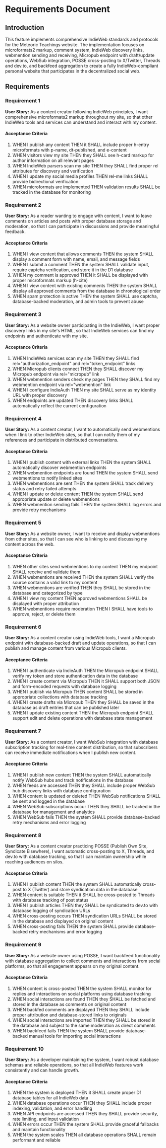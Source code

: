 # Requirements Document

## Introduction

This feature implements comprehensive IndieWeb standards and protocols for the Meteoric Teachings website. The implementation focuses on microformats2 markup, comment system, IndieWeb discovery links, webmention sending and receiving, Micropub endpoint with draft/update operations, WebSub integration, POSSE cross-posting to X/Twitter, Threads and dev.to, and backfeed aggregation to create a fully IndieWeb-compliant personal website that participates in the decentralized social web.

## Requirements

### Requirement 1

**User Story:** As a content creator following IndieWeb principles, I want comprehensive microformats2 markup throughout my site, so that other IndieWeb tools and services can understand and interact with my content.

#### Acceptance Criteria

1. WHEN I publish any content THEN it SHALL include proper h-entry microformats with p-name, dt-published, and e-content
2. WHEN visitors view my site THEN they SHALL see h-card markup for author information on all relevant pages
3. WHEN IndieWeb parsers scan my site THEN they SHALL find proper rel attributes for discovery and verification
4. WHEN I update my social media profiles THEN rel-me links SHALL provide bidirectional verification
5. WHEN microformats are implemented THEN validation results SHALL be tracked in the database for monitoring

### Requirement 2

**User Story:** As a reader wanting to engage with content, I want to leave comments on articles and posts with proper database storage and moderation, so that I can participate in discussions and provide meaningful feedback.

#### Acceptance Criteria

1. WHEN I view content that allows comments THEN the system SHALL display a comment form with name, email, and message fields
2. WHEN I submit a comment THEN the system SHALL validate input, require captcha verification, and store it in the D1 database
3. WHEN my comment is approved THEN it SHALL be displayed with proper microformats markup (h-cite)
4. WHEN I view content with existing comments THEN the system SHALL display all approved comments from the database in chronological order
5. WHEN spam protection is active THEN the system SHALL use captcha, database-backed moderation, and admin tools to prevent abuse

### Requirement 3

**User Story:** As a website owner participating in the IndieWeb, I want proper discovery links in my site's HTML, so that IndieWeb services can find my endpoints and authenticate with my site.

#### Acceptance Criteria

1. WHEN IndieWeb services scan my site THEN they SHALL find rel="authorization_endpoint" and rel="token_endpoint" links
2. WHEN Micropub clients connect THEN they SHALL discover my Micropub endpoint via rel="micropub" link
3. WHEN webmention senders check my pages THEN they SHALL find my webmention endpoint via rel="webmention" link
4. WHEN I configure IndieAuth THEN my site SHALL serve as my identity URL with proper discovery
5. WHEN endpoints are updated THEN discovery links SHALL automatically reflect the current configuration

### Requirement 4

**User Story:** As a content creator, I want to automatically send webmentions when I link to other IndieWeb sites, so that I can notify them of my references and participate in distributed conversations.

#### Acceptance Criteria

1. WHEN I publish content with external links THEN the system SHALL automatically discover webmention endpoints
2. WHEN webmention endpoints are found THEN the system SHALL send webmentions to notify linked sites
3. WHEN webmentions are sent THEN the system SHALL track delivery status and retry failed attempts
4. WHEN I update or delete content THEN the system SHALL send appropriate update or delete webmentions
5. WHEN webmention sending fails THEN the system SHALL log errors and provide retry mechanisms

### Requirement 5

**User Story:** As a website owner, I want to receive and display webmentions from other sites, so that I can see who is linking to and discussing my content across the web.

#### Acceptance Criteria

1. WHEN other sites send webmentions to my content THEN my endpoint SHALL receive and validate them
2. WHEN webmentions are received THEN the system SHALL verify the source contains a valid link to my content
3. WHEN webmentions are verified THEN they SHALL be stored in the database and categorized by type
4. WHEN I view my content THEN approved webmentions SHALL be displayed with proper attribution
5. WHEN webmentions require moderation THEN I SHALL have tools to approve, reject, or delete them

### Requirement 6

**User Story:** As a content creator using IndieWeb tools, I want a Micropub endpoint with database-backed draft and update operations, so that I can publish and manage content from various Micropub clients.

#### Acceptance Criteria

1. WHEN I authenticate via IndieAuth THEN the Micropub endpoint SHALL verify my token and store authentication data in the database
2. WHEN I create content via Micropub THEN it SHALL support both JSON and form-encoded requests with database logging
3. WHEN I publish via Micropub THEN content SHALL be stored in appropriate collections with database tracking
4. WHEN I create drafts via Micropub THEN they SHALL be saved in the database as draft entries that can be published later
5. WHEN I update existing content THEN the Micropub endpoint SHALL support edit and delete operations with database state management

### Requirement 7

**User Story:** As a content creator, I want WebSub integration with database subscription tracking for real-time content distribution, so that subscribers can receive immediate notifications when I publish new content.

#### Acceptance Criteria

1. WHEN I publish new content THEN the system SHALL automatically notify WebSub hubs and track notifications in the database
2. WHEN feeds are accessed THEN they SHALL include proper WebSub hub discovery links with database configuration
3. WHEN content is updated or deleted THEN WebSub notifications SHALL be sent and logged in the database
4. WHEN WebSub subscriptions occur THEN they SHALL be tracked in the database for management and analytics
5. WHEN WebSub fails THEN the system SHALL provide database-backed retry mechanisms and error logging

### Requirement 8

**User Story:** As a content creator practicing POSSE (Publish Own Site, Syndicate Elsewhere), I want automatic cross-posting to X, Threads, and dev.to with database tracking, so that I can maintain ownership while reaching audiences on silos.

#### Acceptance Criteria

1. WHEN I publish content THEN the system SHALL automatically cross-post to X (Twitter) and store syndication data in the database
2. WHEN content is suitable THEN it SHALL be cross-posted to Threads with database tracking of post status
3. WHEN I publish articles THEN they SHALL be syndicated to dev.to with database logging of syndication URLs
4. WHEN cross-posting occurs THEN syndication URLs SHALL be stored in the database and displayed on original content
5. WHEN cross-posting fails THEN the system SHALL provide database-backed retry mechanisms and error logging

### Requirement 9

**User Story:** As a website owner using POSSE, I want backfeed functionality with database aggregation to collect comments and interactions from social platforms, so that all engagement appears on my original content.

#### Acceptance Criteria

1. WHEN content is cross-posted THEN the system SHALL monitor for replies and interactions on social platforms using database tracking
2. WHEN social interactions are found THEN they SHALL be fetched and stored in the database as comments on original content
3. WHEN backfed comments are displayed THEN they SHALL include proper attribution and database-stored links to originals
4. WHEN social interactions are imported THEN they SHALL be stored in the database and subject to the same moderation as direct comments
5. WHEN backfeed fails THEN the system SHALL provide database-backed manual tools for importing social interactions

### Requirement 10

**User Story:** As a developer maintaining the system, I want robust database schemas and reliable operations, so that all IndieWeb features work consistently and can handle growth.

#### Acceptance Criteria

1. WHEN the system is deployed THEN it SHALL create proper D1 database tables for all IndieWeb data
2. WHEN database operations occur THEN they SHALL include proper indexing, validation, and error handling
3. WHEN API endpoints are accessed THEN they SHALL provide security, rate limiting, and input validation
4. WHEN errors occur THEN the system SHALL provide graceful fallbacks and maintain functionality
5. WHEN the system scales THEN all database operations SHALL remain performant and reliable
